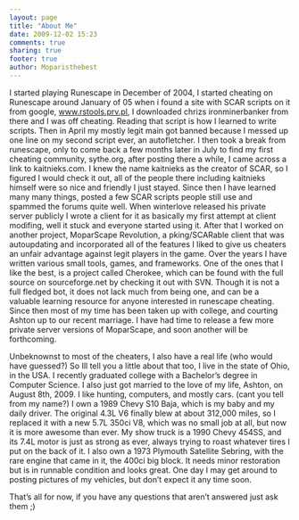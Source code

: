```yaml
---
layout: page
title: "About Me"
date: 2009-12-02 15:23
comments: true
sharing: true
footer: true
author: Moparisthebest
---
```

I started playing Runescape in December of 2004, I started cheating on Runescape around January of 05 when i found a site with SCAR scripts on it from google, www.rstools.prv.pl, I downloaded chrizs ironminerbanker from there and I was off cheating. Reading that script is how I learned to write scripts. Then in April my mostly legit main got banned because I messed up one line on my second script ever, an autofletcher. I then took a break from runescape, only to come back a few months later in July to find my first cheating community, sythe.org, after posting there a while, I came across a link to kaitnieks.com. I knew the name kaitnieks as the creator of SCAR, so I figured I would check it out, all of the people there including kaitnieks himself were so nice and friendly I just stayed. Since then I have learned many many things, posted a few SCAR scripts people still use and spammed the forums quite well. When winterlove released his private server publicly I wrote a client for it as basically my first attempt at client modifing, well it stuck and everyone started using it. After that I worked on another project, MoparScape Revolution, a pking/SCARable client that was autoupdating and incorporated all of the features I liked to give us cheaters an unfair advantage against legit players in the game. Over the years I have written various small tools, games, and frameworks. One of the ones that I like the best, is a project called Cherokee, which can be found with the full source on sourceforge.net by checking it out with SVN. Though it is not a full fledged bot, it does not lack much from being one, and can be a valuable learning resource for anyone interested in runescape cheating. Since then most of my time has been taken up with college, and courting Ashton up to our recent marriage. I have had time to release a few more private server versions of MoparScape, and soon another will be forthcoming.

Unbeknownst to most of the cheaters, I also have a real life (who would have guessed?) So Ill tell you a little about that too, I live in the state of Ohio, in the USA. I recently graduated college with a Bachelor’s degree in Computer Science. I also just got married to the love of my life, Ashton, on August 8th, 2009. I like hunting, computers, and mostly cars. (cant you tell from my name?) I own a 1989 Chevy S10 Baja, which is my baby and my daily driver. The original 4.3L V6 finally blew at about 312,000 miles, so I replaced it with a new 5.7L 350ci V8, which was no small job at all, but now it is more awesome than ever. My show truck is a 1990 Chevy 454SS, and its 7.4L motor is just as strong as ever, always trying to roast whatever tires I put on the back of it. I also own a 1973 Plymouth Satellite Sebring, with the rare engine that came in it, the 400ci big block. It needs minor restoration but is in runnable condition and looks great. One day I may get around to posting pictures of my vehicles, but don’t expect it any time soon.

That’s all for now, if you have any questions that aren’t answered just ask them ;)
